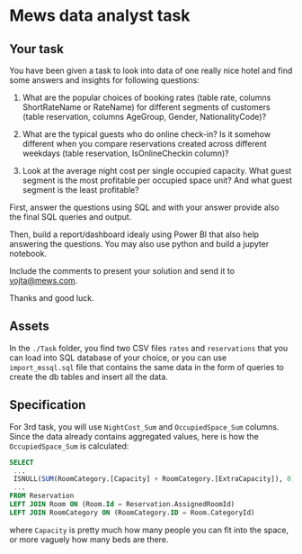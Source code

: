# Mews data analyst task

## Your task

You have been given a task to look into data of one really nice hotel and find some answers and insights for following questions:

1) What are the popular choices of booking rates (table rate, columns ShortRateName or RateName) for different segments of customers (table reservation, columns AgeGroup, Gender, NationalityCode)?

2) What are the typical guests who do online check-in? Is it somehow different when you compare reservations created across different weekdays (table reservation, IsOnlineCheckin column)?

3) Look at the average night cost per single occupied capacity. What guest segment is the most profitable per occupied space unit? And what guest segment is the least profitable?

First, answer the questions using SQL and with your answer provide also the final SQL queries and output.

Then, build a report/dashboard idealy using Power BI that also help answering the questions. You may also use python and build a jupyter notebook.

Include the comments to present your solution and send it to vojta@mews.com. 

Thanks and good luck.

## Assets

In the `./Task` folder, you find two CSV files `rates` and `reservations` that you can load into SQL database of your choice, or you can use `import_mssql.sql` file that contains the same data in the form of queries to create the db tables and insert all the data.

## Specification

For 3rd task, you will use `NightCost_Sum` and `OccupiedSpace_Sum` columns. Since the data already contains aggregated values, here is how the `OccupiedSpace_Sum` is calculated:


```sql
SELECT 
 ...
 ISNULL(SUM(RoomCategory.[Capacity] + RoomCategory.[ExtraCapacity]), 0) as OccupiedSpace_Sum,
 ...
FROM Reservation
LEFT JOIN Room ON (Room.Id = Reservation.AssignedRoomId)
LEFT JOIN RoomCategory ON (RoomCategory.ID = Room.CategoryId) 
```

where `Capacity` is pretty much how many people you can fit into the space, or more vaguely how many beds are there.
